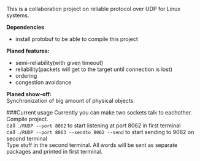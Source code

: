 This is a collaboration project on reliable protocol over UDP for Linux systems.

**Dependencies**
- install protobuf to be able to compile this project

**Planed features:**
- semi-reliability(with given timeout)
- reliability(packets will get to the target until connection is lost)
- ordering
- congestion avoidance

**Planed show-off:**  
Synchronization of big amount of physical objects.

###Current usage
Currently you can make two sockets talk to eachother.  
Compile project.  
call `./RUDP --port 8062` to start listening at port 8062 in first terminal  
call `./RUDP --port 8063 --sendto 8062 --send` to start sending to 9062 on second terminal  
Type stuff in the second terminal. All words will be sent as separate packages and printed in first terminal. 
